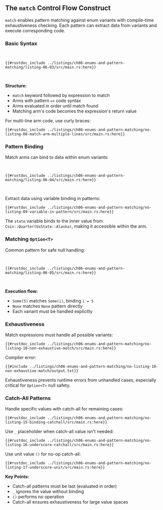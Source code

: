 <!-- Old heading. Do not remove or links may break. -->

<a id="the-match-control-flow-operator"></a>

## The `match` Control Flow Construct

`match` enables pattern matching against enum variants with compile-time exhaustiveness checking. Each pattern can extract data from variants and execute corresponding code.

### Basic Syntax

<Listing number="6-3" caption="An enum and a `match` expression that has the variants of the enum as its patterns">

```rust,editable
{{#rustdoc_include ../listings/ch06-enums-and-pattern-matching/listing-06-03/src/main.rs:here}}
```

</Listing>

**Structure:**
- `match` keyword followed by expression to match
- Arms with pattern `=>` code syntax
- Arms evaluated in order until match found
- Matching arm's code becomes the expression's return value

For multi-line arm code, use curly braces:

```rust,editable
{{#rustdoc_include ../listings/ch06-enums-and-pattern-matching/no-listing-08-match-arm-multiple-lines/src/main.rs:here}}
```

### Pattern Binding

Match arms can bind to data within enum variants:

<Listing number="6-4" caption="A `Coin` enum in which the `Quarter` variant also holds a `UsState` value">

```rust,editable
{{#rustdoc_include ../listings/ch06-enums-and-pattern-matching/listing-06-04/src/main.rs:here}}
```

</Listing>

Extract data using variable binding in patterns:

```rust,editable
{{#rustdoc_include ../listings/ch06-enums-and-pattern-matching/no-listing-09-variable-in-pattern/src/main.rs:here}}
```

The `state` variable binds to the inner value from `Coin::Quarter(UsState::Alaska)`, making it accessible within the arm.

### Matching `Option<T>`

Common pattern for safe null handling:

<Listing number="6-5" caption="A function that uses a `match` expression on an `Option<i32>`">

```rust,editable
{{#rustdoc_include ../listings/ch06-enums-and-pattern-matching/listing-06-05/src/main.rs:here}}
```

</Listing>

**Execution flow:**
- `Some(5)` matches `Some(i)`, binding `i = 5`
- `None` matches `None` pattern directly
- Each variant must be handled explicitly

### Exhaustiveness

Match expressions must handle all possible variants:

```rust,editable,ignore,does_not_compile
{{#rustdoc_include ../listings/ch06-enums-and-pattern-matching/no-listing-10-non-exhaustive-match/src/main.rs:here}}
```

Compiler error:
```console
{{#include ../listings/ch06-enums-and-pattern-matching/no-listing-10-non-exhaustive-match/output.txt}}
```

Exhaustiveness prevents runtime errors from unhandled cases, especially critical for `Option<T>` null safety.

### Catch-All Patterns

Handle specific values with catch-all for remaining cases:

```rust,editable
{{#rustdoc_include ../listings/ch06-enums-and-pattern-matching/no-listing-15-binding-catchall/src/main.rs:here}}
```

Use `_` placeholder when catch-all value isn't needed:

```rust,editable
{{#rustdoc_include ../listings/ch06-enums-and-pattern-matching/no-listing-16-underscore-catchall/src/main.rs:here}}
```

Use unit value `()` for no-op catch-all:

```rust,editable
{{#rustdoc_include ../listings/ch06-enums-and-pattern-matching/no-listing-17-underscore-unit/src/main.rs:here}}
```

**Key Points:**
- Catch-all patterns must be last (evaluated in order)
- `_` ignores the value without binding
- `()` performs no operation
- Catch-all ensures exhaustiveness for large value spaces

[tuples]: ch03-02-data-types.html#the-tuple-type
[ch19-00-patterns]: ch19-00-patterns.html
